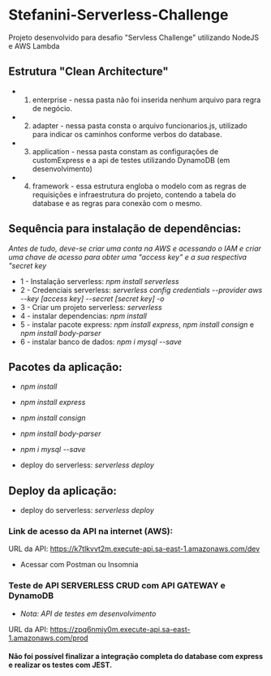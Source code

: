 # Stefanini-Serverless-Challenge
Projeto desenvolvido para desafio "Servless Challenge" utilizando NodeJS e AWS Lambda

## Estrutura "Clean Architecture"

* 1) enterprise - nessa pasta não foi inserida nenhum arquivo para regra de negócio.
* 2) adapter - nessa pasta consta o arquivo funcionarios.js, utilizado para indicar os caminhos conforme verbos do database.
* 3) application - nessa pasta constam as configurações de customExpress e a api de testes utilizando DynamoDB (em desenvolvimento)
* 4) framework - essa estrutura engloba o modelo com as regras de requisições e infraestrutura do projeto, contendo a tabela do database e as regras para conexão com o mesmo.

## Sequência para instalação de dependências:

*Antes de tudo, deve-se criar uma conta na AWS e acessando o IAM e criar uma chave de acesso para obter uma "access key" e a sua respectiva "secret key*

* 1 - Instalação serverless:   *npm install serverless*
* 2 - Credenciais serverless:   *serverless config credentials --provider aws --key [access key] --secret [secret key] -o*
* 3 - Criar um projeto serverless:   *serverless*
* 4 - instalar dependencias:   *npm install*
* 5 - instalar pacote express:   *npm install express*, *npm install consign* e *npm install body-parser*
* 6 - instalar banco de dados:   *npm i mysql --save*

## Pacotes da aplicação:

* *npm install*
* *npm install express*
* *npm install consign*
* *npm install body-parser*
* *npm i mysql --save*

* deploy do serverless:
*serverless deploy*

## Deploy da aplicação:

* deploy do serverless:
*serverless deploy*

### Link de acesso da API na internet (AWS):

URL da API: https://k7tlkvvt2m.execute-api.sa-east-1.amazonaws.com/dev

* Acessar com Postman ou Insomnia 

### Teste de API SERVERLESS CRUD com API GATEWAY e DynamoDB

* *Nota: API de testes em desenvolvimento*

URL da API:  https://zpq6nmjy0m.execute-api.sa-east-1.amazonaws.com/prod

#### Não foi possível finalizar a integração completa do database com express e realizar os testes com JEST.